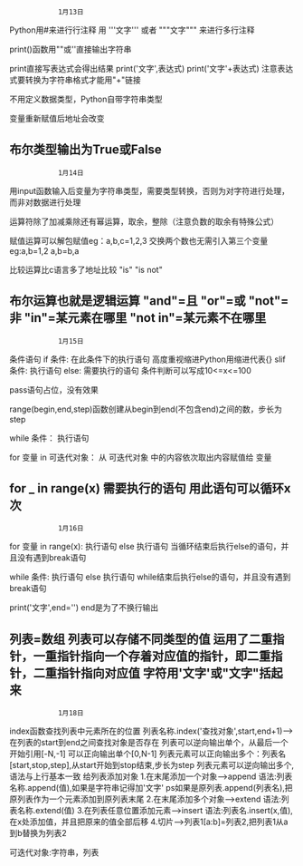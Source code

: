                 1月13日
Python用#来进行行注释
用
'''文字'''
或者
"""文字"""
来进行多行注释

print()函数用""或''直接输出字符串

print直接写表达式会得出结果
print('文字',表达式)
print('文字'+表达式)    注意表达式要转换为字符串格式才能用"+"链接

不用定义数据类型，Python自带字符串类型

变量重新赋值后地址会改变

布尔类型输出为True或False
--------------------------------------------------------------------------------------------------
                1月14日
用input函数输入后变量为字符串类型，需要类型转换，否则为对字符进行处理，而非对数据进行处理

运算符除了加减乘除还有幂运算，取余，整除（注意负数的取余有特殊公式）

赋值运算可以解包赋值eg：a,b,c=1,2,3
交换两个数也无需引入第三个变量eg:a,b=1,2    a,b=b,a

比较运算比c语言多了地址比较
"is"  "is not"

布尔运算也就是逻辑运算
"and"=且   "or"=或    "not"=非  "in"=某元素在哪里   "not in"=某元素不在哪里
--------------------------------------------------------------------------------------------------
                1月15日
条件语句
if 条件:
    在此条件下的执行语句
    高度重视缩进Python用缩进代表{}
slif 条件:
    执行语句
else:
    需要执行的语句
条件判断可以写成10<=x<=100

pass语句占位，没有效果

range(begin,end,step)函数创建从begin到end(不包含end)之间的数，步长为step

while 条件：
    执行语句

for 变量 in 可迭代对象：
从 可迭代对象 中的内容依次取出内容赋值给 变量

for _ in range(x)
    需要执行的语句
用此语句可以循环x次
--------------------------------------------------------------------------------------------------
                1月16日
for 变量 in range(x):
    执行语句
else
    执行语句
当循环结束后执行else的语句，并且没有遇到break语句

while 条件:
    执行语句
else
    执行语句
while结束后执行else的语句，并且没有遇到break语句

print('文字',end='')
end是为了不换行输出

列表=数组
列表可以存储不同类型的值
运用了二重指针，一重指针指向一个存着对应值的指针，即二重指针，二重指针指向对应值
字符用'文字'或"文字"括起来
--------------------------------------------------------------------------------------------------
                1月18日
index函数查找列表中元素所在的位置   列表名称.index('查找对象',start,end+1)-->在列表的start到end之间查找对象是否存在
列表可以逆向输出单个，从最后一个开始引用[-N,-1]
    可以正向输出单个[0,N-1]
列表元素可以正向输出多个：列表名[start,stop,step],从start开始到stop结束,步长为step
列表元素可以逆向输出多个,语法与上行基本一致
给列表添加对象
    1.在末尾添加一个对象-->append
        语法:列表名称.append(值),如果是字符串记得加'文字'
        ps如果是原列表.append(列表名),把原列表作为一个元素添加到原列表末尾
    2.在末尾添加多个对象-->extend
        语法:列表名称.extend(值)
    3.在列表任意位置添加元素-->insert
        语法:列表名.insert(x,值),在x处添加值，并且把原来的值全部后移
    4.切片-->列表1[a:b]=列表2,把列表1从a到b替换为列表2

可迭代对象:字符串，列表
